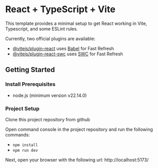 # React + TypeScript + Vite

This template provides a minimal setup to get React working in Vite, Typescript, and some ESLint rules.

Currently, two official plugins are available:

- [@vitejs/plugin-react](https://github.com/vitejs/vite-plugin-react/blob/main/packages/plugin-react/README.md) uses [Babel](https://babeljs.io/) for Fast Refresh
- [@vitejs/plugin-react-swc](https://github.com/vitejs/vite-plugin-react-swc) uses [SWC](https://swc.rs/) for Fast Refresh

## Getting Started

### Install Prerequisites

- node.js (minimum version v22.14.0)

### Project Setup

Clone this project repository from github

Open command console in the project repository and run the following commands:

- `npm install`
- `npm run dev`

Next, open your browser with the following url: http://localhost:5173/

